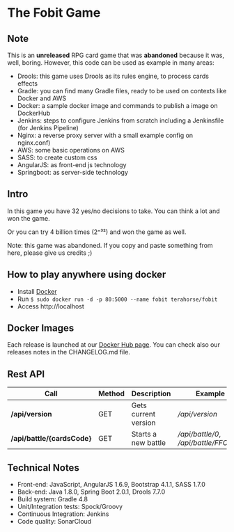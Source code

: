 # The Fobit Game

## Note
This is an **unreleased** RPG card game that was **abandoned** because it was, well, boring.
However, this code can be used as example in many areas:

* Drools: this game uses Drools as its rules engine, to process cards effects
* Gradle: you can find many Gradle files, ready to be used on contexts like Docker and AWS
* Docker: a sample docker image and commands to publish a image on DockerHub
* Jenkins: steps to configure Jenkins from scratch including a Jenkinsfile (for Jenkins Pipeline)
* Nginx: a reverse proxy server with a small example config on nginx.conf)
* AWS: some basic operations on AWS
* SASS: to create custom css
* AngularJS: as front-end js technology
* Springboot: as server-side technology


## Intro
In this game you have 32 yes/no decisions to take. You can think a lot and won the game.

Or you can try 4 billion times (2^³²) and won the game as well.

Note: this game was abandoned. If you copy and paste something from here, please give us credits ;)

## How to play anywhere using docker
* Install [Docker](https://docs.docker.com/install)
* Run `$ sudo docker run -d -p 80:5000 --name fobit terahorse/fobit`
* Access http://localhost

## Docker Images

Each release is launched at our [Docker Hub page](https://hub.docker.com/r/terahorse/fobit/tags/).
You can check also our releases notes in the CHANGELOG.md file.

## Rest API
| Call | Method | Description | Example |
| --- | --- | --- | --- |
| **/api/version** | GET | Gets current version | */api/version* |
| **/api/battle/{cardsCode}** | GET | Starts a new battle | */api/battle/0*, */api/battle/FFCCDD* |

## Technical Notes
* Front-end: JavaScript, AngularJS 1.6.9, Bootstrap 4.1.1, SASS 1.7.0
* Back-end: Java 1.8.0, Spring Boot 2.0.1, Drools 7.7.0
* Build system: Gradle 4.8
* Unit/Integration tests: Spock/Groovy
* Continuous Integration: Jenkins
* Code quality: SonarCloud